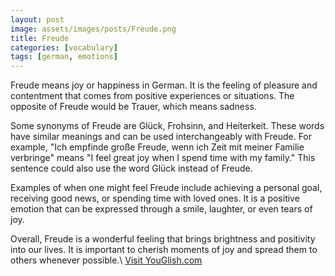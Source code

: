 ```yaml
---
layout: post
image: assets/images/posts/Freude.png
title: Freude
categories: [vocabulary]
tags: [german, emotions]
---
```


Freude means joy or happiness in German. It is the feeling of pleasure and contentment that comes from positive experiences or situations. The opposite of Freude would be Trauer, which means sadness.

Some synonyms of Freude are Glück, Frohsinn, and Heiterkeit. These words have similar meanings and can be used interchangeably with Freude. For example, "Ich empfinde große Freude, wenn ich Zeit mit meiner Familie verbringe" means "I feel great joy when I spend time with my family." This sentence could also use the word Glück instead of Freude.

Examples of when one might feel Freude include achieving a personal goal, receiving good news, or spending time with loved ones. It is a positive emotion that can be expressed through a smile, laughter, or even tears of joy.

Overall, Freude is a wonderful feeling that brings brightness and positivity into our lives. It is important to cherish moments of joy and spread them to others whenever possible.\ <a id="yg-widget-0" class="youglish-widget" data-query="Freude" data-lang="german" data-components="8412" data-auto-start="0" data-bkg-color="theme_light" data-title="How%20to%20pronounce%20Freude%20in%20German"  rel="nofollow" href="https://youglish.com">Visit YouGlish.com</a><script async src="https://youglish.com/public/emb/widget.js" charset="utf-8"></script>